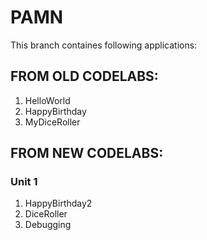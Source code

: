 # PAMN 
This branch containes following applications:
## FROM OLD CODELABS:
  1. HelloWorld
  2. HappyBirthday
  3. MyDiceRoller
## FROM NEW CODELABS:
### Unit 1
  1. HappyBirthday2
  2. DiceRoller
  3. Debugging
